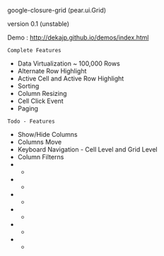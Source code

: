 google-closure-grid (pear.ui.Grid)

version 0.1 (unstable)

Demo : http://dekajp.github.io/demos/index.html


`Complete Features`

* Data Virtualization ~ 100,000 Rows
* Alternate Row Highlight
* Active Cell and Active Row Highlight
* Sorting
* Column Resizing
* Cell Click Event
* Paging



`Todo - Features`

* Show/Hide Columns
* Columns Move
* Keyboard Navigation - Cell Level and Grid Level
* Column Filterns
* -
* -
* -
* -
* -
* -
